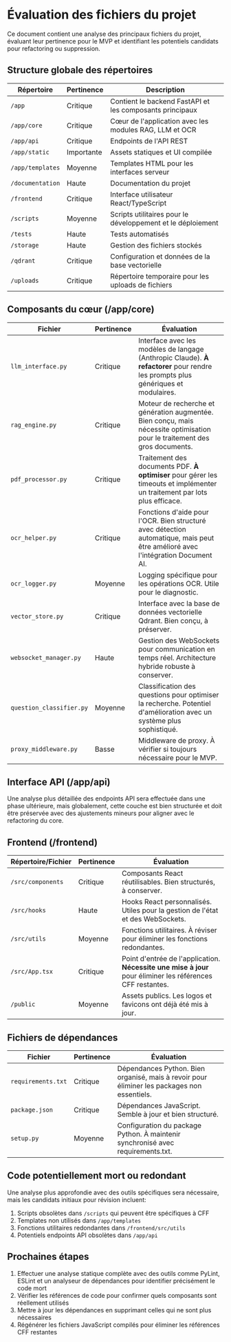 # Évaluation des fichiers du projet

Ce document contient une analyse des principaux fichiers du projet, évaluant leur pertinence pour le MVP et identifiant les potentiels candidats pour refactoring ou suppression.

## Structure globale des répertoires

| Répertoire | Pertinence | Description |
|------------|------------|-------------|
| `/app` | Critique | Contient le backend FastAPI et les composants principaux |
| `/app/core` | Critique | Cœur de l'application avec les modules RAG, LLM et OCR |
| `/app/api` | Critique | Endpoints de l'API REST |
| `/app/static` | Importante | Assets statiques et UI compilée |
| `/app/templates` | Moyenne | Templates HTML pour les interfaces serveur |
| `/documentation` | Haute | Documentation du projet |
| `/frontend` | Critique | Interface utilisateur React/TypeScript |
| `/scripts` | Moyenne | Scripts utilitaires pour le développement et le déploiement |
| `/tests` | Haute | Tests automatisés |
| `/storage` | Haute | Gestion des fichiers stockés |
| `/qdrant` | Critique | Configuration et données de la base vectorielle |
| `/uploads` | Critique | Répertoire temporaire pour les uploads de fichiers |

## Composants du cœur (/app/core)

| Fichier | Pertinence | Évaluation |
|---------|------------|------------|
| `llm_interface.py` | Critique | Interface avec les modèles de langage (Anthropic Claude). **À refactorer** pour rendre les prompts plus génériques et modulaires. |
| `rag_engine.py` | Critique | Moteur de recherche et génération augmentée. Bien conçu, mais nécessite optimisation pour le traitement des gros documents. |
| `pdf_processor.py` | Critique | Traitement des documents PDF. **À optimiser** pour gérer les timeouts et implémenter un traitement par lots plus efficace. |
| `ocr_helper.py` | Critique | Fonctions d'aide pour l'OCR. Bien structuré avec détection automatique, mais peut être amélioré avec l'intégration Document AI. |
| `ocr_logger.py` | Moyenne | Logging spécifique pour les opérations OCR. Utile pour le diagnostic. |
| `vector_store.py` | Critique | Interface avec la base de données vectorielle Qdrant. Bien conçu, à préserver. |
| `websocket_manager.py` | Haute | Gestion des WebSockets pour communication en temps réel. Architecture hybride robuste à conserver. |
| `question_classifier.py` | Moyenne | Classification des questions pour optimiser la recherche. Potentiel d'amélioration avec un système plus sophistiqué. |
| `proxy_middleware.py` | Basse | Middleware de proxy. À vérifier si toujours nécessaire pour le MVP. |

## Interface API (/app/api)

Une analyse plus détaillée des endpoints API sera effectuée dans une phase ultérieure, mais globalement, cette couche est bien structurée et doit être préservée avec des ajustements mineurs pour aligner avec le refactoring du core.

## Frontend (/frontend)

| Répertoire/Fichier | Pertinence | Évaluation |
|--------------------|------------|------------|
| `/src/components` | Critique | Composants React réutilisables. Bien structurés, à conserver. |
| `/src/hooks` | Haute | Hooks React personnalisés. Utiles pour la gestion de l'état et des WebSockets. |
| `/src/utils` | Moyenne | Fonctions utilitaires. À réviser pour éliminer les fonctions redondantes. |
| `/src/App.tsx` | Critique | Point d'entrée de l'application. **Nécessite une mise à jour** pour éliminer les références CFF restantes. |
| `/public` | Moyenne | Assets publics. Les logos et favicons ont déjà été mis à jour. |

## Fichiers de dépendances

| Fichier | Pertinence | Évaluation |
|---------|------------|------------|
| `requirements.txt` | Critique | Dépendances Python. Bien organisé, mais à revoir pour éliminer les packages non essentiels. |
| `package.json` | Critique | Dépendances JavaScript. Semble à jour et bien structuré. |
| `setup.py` | Moyenne | Configuration du package Python. À maintenir synchronisé avec requirements.txt. |

## Code potentiellement mort ou redondant

Une analyse plus approfondie avec des outils spécifiques sera nécessaire, mais les candidats initiaux pour révision incluent:

1. Scripts obsolètes dans `/scripts` qui peuvent être spécifiques à CFF
2. Templates non utilisés dans `/app/templates`
3. Fonctions utilitaires redondantes dans `/frontend/src/utils`
4. Potentiels endpoints API obsolètes dans `/app/api`

## Prochaines étapes

1. Effectuer une analyse statique complète avec des outils comme PyLint, ESLint et un analyseur de dépendances pour identifier précisément le code mort
2. Vérifier les références de code pour confirmer quels composants sont réellement utilisés
3. Mettre à jour les dépendances en supprimant celles qui ne sont plus nécessaires
4. Régénérer les fichiers JavaScript compilés pour éliminer les références CFF restantes

